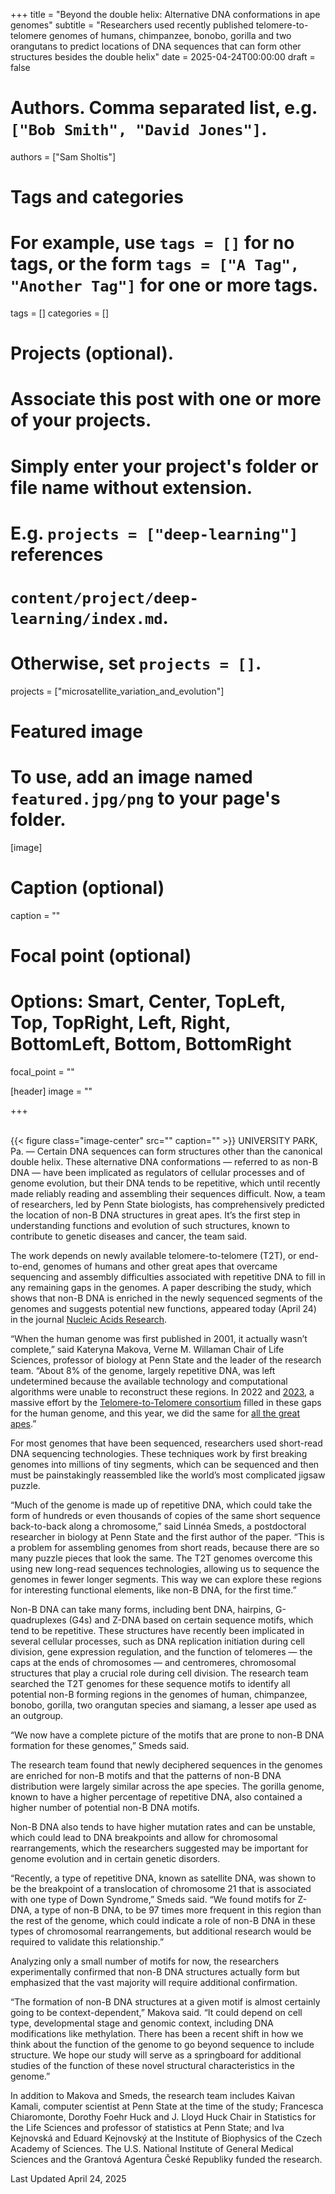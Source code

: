 +++
title = "Beyond the double helix: Alternative DNA conformations in ape genomes"
subtitle = "Researchers used recently published telomere-to-telomere genomes of humans, chimpanzee, bonobo, gorilla and two orangutans to predict locations of DNA sequences that can form other structures besides the double helix"
date = 2025-04-24T00:00:00
draft = false

# Authors. Comma separated list, e.g. `["Bob Smith", "David Jones"]`.
authors = ["Sam Sholtis"]

# Tags and categories
# For example, use `tags = []` for no tags, or the form `tags = ["A Tag", "Another Tag"]` for one or more tags.
tags = []
categories = []

# Projects (optional).
#   Associate this post with one or more of your projects.
#   Simply enter your project's folder or file name without extension.
#   E.g. `projects = ["deep-learning"]` references 
#   `content/project/deep-learning/index.md`.
#   Otherwise, set `projects = []`.
projects = ["microsatellite_variation_and_evolution"]

# Featured image
# To use, add an image named `featured.jpg/png` to your page's folder. 
[image]
  # Caption (optional)
  caption = ""

  # Focal point (optional)
  # Options: Smart, Center, TopLeft, Top, TopRight, Left, Right, BottomLeft, Bottom, BottomRight
  focal_point = ""


[header]
  image = ""

+++


<br>
{{< figure
      class="image-center"
      src=""
      caption=""
>}}
UNIVERSITY PARK, Pa. — Certain DNA sequences can form structures other than the canonical double helix. These alternative DNA conformations — referred to as non-B DNA — have been implicated as regulators of cellular processes and of genome evolution, but their DNA tends to be repetitive, which until recently made reliably reading and assembling their sequences difficult. Now, a team of researchers, led by Penn State biologists, has comprehensively predicted the location of non-B DNA structures in great apes. It’s the first step in understanding functions and evolution of such structures, known to contribute to genetic diseases and cancer, the team said.

The work depends on newly available telomere-to-telomere (T2T), or end-to-end, genomes of humans and other great apes that overcame sequencing and assembly difficulties associated with repetitive DNA to fill in any remaining gaps in the genomes. A paper describing the study, which shows that non-B DNA is enriched in the newly sequenced segments of the genomes and suggests potential new functions, appeared today (April 24) in the journal [Nucleic Acids Research](https://doi.org/10.1093/nar/gkaf298).

“When the human genome was first published in 2001, it actually wasn’t complete,” said Kateryna Makova, Verne M. Willaman Chair of Life Sciences, professor of biology at Penn State and the leader of the research team. “About 8% of the genome, largely repetitive DNA, was left undetermined because the available technology and computational algorithms were unable to reconstruct these regions. In 2022 and [2023](https://www.psu.edu/news/research/story/dna-sequence-human-y-chromosome-fully-determined-first-time), a massive effort by the [Telomere-to-Telomere consortium](https://sites.google.com/ucsc.edu/t2tworkinggroup) filled in these gaps for the human genome, and this year, we did the same for [all the great apes](https://www.psu.edu/news/research/story/complete-genome-sequences-six-ape-species-unveiled).”

For most genomes that have been sequenced, researchers used short-read DNA sequencing technologies. These techniques work by first breaking genomes into millions of tiny segments, which can be sequenced and then must be painstakingly reassembled like the world’s most complicated jigsaw puzzle.

“Much of the genome is made up of repetitive DNA, which could take the form of hundreds or even thousands of copies of the same short sequence back-to-back along a chromosome,” said Linnéa Smeds, a postdoctoral researcher in biology at Penn State and the first author of the paper. “This is a problem for assembling genomes from short reads, because there are so many puzzle pieces that look the same. The T2T genomes overcome this using new long-read sequences technologies, allowing us to sequence the genomes in fewer longer segments. This way we can explore these regions for interesting functional elements, like non-B DNA, for the first time.”

Non-B DNA can take many forms, including bent DNA, hairpins, G-quadruplexes (G4s) and Z-DNA based on certain sequence motifs, which tend to be repetitive. These structures have recently been implicated in several cellular processes, such as DNA replication initiation during cell division, gene expression regulation, and the function of telomeres — the caps at the ends of chromosomes — and centromeres, chromosomal structures that play a crucial role during cell division. The research team searched the T2T genomes for these sequence motifs to identify all potential non-B forming regions in the genomes of human, chimpanzee, bonobo, gorilla, two orangutan species and siamang, a lesser ape used as an outgroup.

“We now have a complete picture of the motifs that are prone to non-B DNA formation for these genomes,” Smeds said.

The research team found that newly deciphered sequences in the genomes are enriched for non-B motifs and that the patterns of non-B DNA distribution were largely similar across the ape species. The gorilla genome, known to have a higher percentage of repetitive DNA, also contained a higher number of potential non-B DNA motifs.

Non-B DNA also tends to have higher mutation rates and can be unstable, which could lead to DNA breakpoints and allow for chromosomal rearrangements, which the researchers suggested may be important for genome evolution and in certain genetic disorders.

“Recently, a type of repetitive DNA, known as satellite DNA, was shown to be the breakpoint of a translocation of chromosome 21 that is associated with one type of Down Syndrome,” Smeds said. “We found motifs for Z-DNA, a type of non-B DNA, to be 97 times more frequent in this region than the rest of the genome, which could indicate a role of non-B DNA in these types of chromosomal rearrangements, but additional research would be required to validate this relationship.”

Analyzing only a small number of motifs for now, the researchers experimentally confirmed that non-B DNA structures actually form but emphasized that the vast majority will require additional confirmation.

“The formation of non-B DNA structures at a given motif is almost certainly going to be context-dependent,” Makova said. “It could depend on cell type, developmental stage and genomic context, including DNA modifications like methylation. There has been a recent shift in how we think about the function of the genome to go beyond sequence to include structure. We hope our study will serve as a springboard for additional studies of the function of these novel structural characteristics in the genome.”

In addition to Makova and Smeds, the research team includes Kaivan Kamali, computer scientist at Penn State at the time of the study; Francesca Chiaromonte, Dorothy Foehr Huck and J. Lloyd Huck Chair in Statistics for the Life Sciences and professor of statistics at Penn State; and Iva Kejnovská and Eduard Kejnovský at the Institute of Biophysics of the Czech Academy of Sciences. The U.S. National Institute of General Medical Sciences and the Grantová Agentura České Republiky funded the research.

Last Updated April 24, 2025
